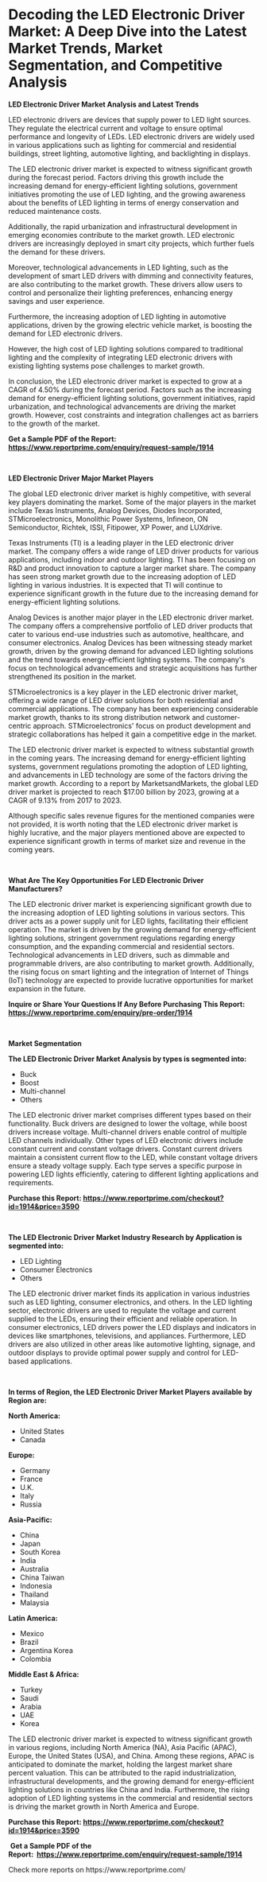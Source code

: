 <p><h1>Decoding the LED Electronic Driver Market: A Deep Dive into the Latest Market Trends, Market Segmentation, and Competitive Analysis</h1></p><p><strong>LED Electronic Driver Market Analysis and Latest Trends</strong></p>
<p><p>LED electronic drivers are devices that supply power to LED light sources. They regulate the electrical current and voltage to ensure optimal performance and longevity of LEDs. LED electronic drivers are widely used in various applications such as lighting for commercial and residential buildings, street lighting, automotive lighting, and backlighting in displays.</p><p>The LED electronic driver market is expected to witness significant growth during the forecast period. Factors driving this growth include the increasing demand for energy-efficient lighting solutions, government initiatives promoting the use of LED lighting, and the growing awareness about the benefits of LED lighting in terms of energy conservation and reduced maintenance costs.</p><p>Additionally, the rapid urbanization and infrastructural development in emerging economies contribute to the market growth. LED electronic drivers are increasingly deployed in smart city projects, which further fuels the demand for these drivers.</p><p>Moreover, technological advancements in LED lighting, such as the development of smart LED drivers with dimming and connectivity features, are also contributing to the market growth. These drivers allow users to control and personalize their lighting preferences, enhancing energy savings and user experience.</p><p>Furthermore, the increasing adoption of LED lighting in automotive applications, driven by the growing electric vehicle market, is boosting the demand for LED electronic drivers.</p><p>However, the high cost of LED lighting solutions compared to traditional lighting and the complexity of integrating LED electronic drivers with existing lighting systems pose challenges to market growth.</p><p>In conclusion, the LED electronic driver market is expected to grow at a CAGR of 4.50% during the forecast period. Factors such as the increasing demand for energy-efficient lighting solutions, government initiatives, rapid urbanization, and technological advancements are driving the market growth. However, cost constraints and integration challenges act as barriers to the growth of the market.</p></p>
<p><strong>Get a Sample PDF of the Report:&nbsp; <a href="https://www.reportprime.com/enquiry/request-sample/1914">https://www.reportprime.com/enquiry/request-sample/1914</a></strong></p>
<p>&nbsp;</p>
<p><strong>LED Electronic Driver Major Market Players</strong></p>
<p><p>The global LED electronic driver market is highly competitive, with several key players dominating the market. Some of the major players in the market include Texas Instruments, Analog Devices, Diodes Incorporated, STMicroelectronics, Monolithic Power Systems, Infineon, ON Semiconductor, Richtek, ISSI, Fitipower, XP Power, and LUXdrive.</p><p>Texas Instruments (TI) is a leading player in the LED electronic driver market. The company offers a wide range of LED driver products for various applications, including indoor and outdoor lighting. TI has been focusing on R&D and product innovation to capture a larger market share. The company has seen strong market growth due to the increasing adoption of LED lighting in various industries. It is expected that TI will continue to experience significant growth in the future due to the increasing demand for energy-efficient lighting solutions.</p><p>Analog Devices is another major player in the LED electronic driver market. The company offers a comprehensive portfolio of LED driver products that cater to various end-use industries such as automotive, healthcare, and consumer electronics. Analog Devices has been witnessing steady market growth, driven by the growing demand for advanced LED lighting solutions and the trend towards energy-efficient lighting systems. The company's focus on technological advancements and strategic acquisitions has further strengthened its position in the market.</p><p>STMicroelectronics is a key player in the LED electronic driver market, offering a wide range of LED driver solutions for both residential and commercial applications. The company has been experiencing considerable market growth, thanks to its strong distribution network and customer-centric approach. STMicroelectronics' focus on product development and strategic collaborations has helped it gain a competitive edge in the market.</p><p>The LED electronic driver market is expected to witness substantial growth in the coming years. The increasing demand for energy-efficient lighting systems, government regulations promoting the adoption of LED lighting, and advancements in LED technology are some of the factors driving the market growth. According to a report by MarketsandMarkets, the global LED driver market is projected to reach $17.00 billion by 2023, growing at a CAGR of 9.13% from 2017 to 2023.</p><p>Although specific sales revenue figures for the mentioned companies were not provided, it is worth noting that the LED electronic driver market is highly lucrative, and the major players mentioned above are expected to experience significant growth in terms of market size and revenue in the coming years.</p></p>
<p>&nbsp;</p>
<p><strong>What Are The Key Opportunities For LED Electronic Driver Manufacturers?</strong></p>
<p><p>The LED electronic driver market is experiencing significant growth due to the increasing adoption of LED lighting solutions in various sectors. This driver acts as a power supply unit for LED lights, facilitating their efficient operation. The market is driven by the growing demand for energy-efficient lighting solutions, stringent government regulations regarding energy consumption, and the expanding commercial and residential sectors. Technological advancements in LED drivers, such as dimmable and programmable drivers, are also contributing to market growth. Additionally, the rising focus on smart lighting and the integration of Internet of Things (IoT) technology are expected to provide lucrative opportunities for market expansion in the future.</p></p>
<p><strong>Inquire or Share Your Questions If Any Before Purchasing This Report: <a href="https://www.reportprime.com/enquiry/pre-order/1914">https://www.reportprime.com/enquiry/pre-order/1914</a></strong></p>
<p>&nbsp;</p>
<p><strong>Market Segmentation</strong></p>
<p><strong>The LED Electronic Driver Market Analysis by types is segmented into:</strong></p>
<p><ul><li>Buck</li><li>Boost</li><li>Multi-channel</li><li>Others</li></ul></p>
<p><p>The LED electronic driver market comprises different types based on their functionality. Buck drivers are designed to lower the voltage, while boost drivers increase voltage. Multi-channel drivers enable control of multiple LED channels individually. Other types of LED electronic drivers include constant current and constant voltage drivers. Constant current drivers maintain a consistent current flow to the LED, while constant voltage drivers ensure a steady voltage supply. Each type serves a specific purpose in powering LED lights efficiently, catering to different lighting applications and requirements.</p></p>
<p><strong>Purchase this Report:&nbsp;<a href="https://www.reportprime.com/checkout?id=1914&price=3590">https://www.reportprime.com/checkout?id=1914&price=3590</a></strong></p>
<p>&nbsp;</p>
<p><strong>The LED Electronic Driver Market Industry Research by Application is segmented into:</strong></p>
<p><ul><li>LED Lighting</li><li>Consumer Electronics</li><li>Others</li></ul></p>
<p><p>The LED electronic driver market finds its application in various industries such as LED lighting, consumer electronics, and others. In the LED lighting sector, electronic drivers are used to regulate the voltage and current supplied to the LEDs, ensuring their efficient and reliable operation. In consumer electronics, LED drivers power the LED displays and indicators in devices like smartphones, televisions, and appliances. Furthermore, LED drivers are also utilized in other areas like automotive lighting, signage, and outdoor displays to provide optimal power supply and control for LED-based applications.</p></p>
<p>&nbsp;</p>
<p><strong>In terms of Region, the LED Electronic Driver Market Players available by Region are:</strong></p>
<p>
    <p> <strong> North America: </strong>
        <ul>
            <li>United States</li>
            <li>Canada</li>
        </ul>
        </p> 
    <p> <strong> Europe: </strong>
        <ul>
            <li>Germany</li>
            <li>France</li>
            <li>U.K.</li>
            <li>Italy</li>
            <li>Russia</li>
        </ul>
        </p> 
    <p> <strong> Asia-Pacific: </strong>
        <ul>
            <li>China</li>
            <li>Japan</li>
            <li>South Korea</li>
            <li>India</li>
            <li>Australia</li>
            <li>China Taiwan</li>
            <li>Indonesia</li>
            <li>Thailand</li>
            <li>Malaysia</li>
        </ul>
        </p> 
    <p> <strong> Latin America: </strong>
        <ul>
            <li>Mexico</li>
            <li>Brazil</li>
            <li>Argentina Korea</li>
            <li>Colombia</li>
        </ul>
        </p> 
    <p> <strong> Middle East & Africa: </strong>
        <ul>
            <li>Turkey</li>
            <li>Saudi</li>
            <li>Arabia</li>
            <li>UAE</li>
            <li>Korea</li>
        </ul>
    </p>
    </p>
<p><p>The LED electronic driver market is expected to witness significant growth in various regions, including North America (NA), Asia Pacific (APAC), Europe, the United States (USA), and China. Among these regions, APAC is anticipated to dominate the market, holding the largest market share percent valuation. This can be attributed to the rapid industrialization, infrastructural developments, and the growing demand for energy-efficient lighting solutions in countries like China and India. Furthermore, the rising adoption of LED lighting systems in the commercial and residential sectors is driving the market growth in North America and Europe.</p></p>
<p><strong>Purchase this Report: <a href="https://www.reportprime.com/checkout?id=1914&price=3590">https://www.reportprime.com/checkout?id=1914&price=3590</a></strong></p>
<p>&nbsp;<strong>Get a Sample PDF of the Report:&nbsp;&nbsp;<a href="https://www.reportprime.com/enquiry/request-sample/1914">https://www.reportprime.com/enquiry/request-sample/1914</a></strong></p>
<p><strong></strong></p>
<p>Check more reports on https://www.reportprime.com/</p>